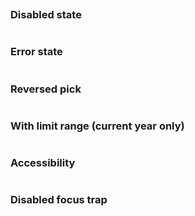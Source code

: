 ```jsx {"file": "./examples/MonthYearPicker_0_default.jsx"}
```

### Disabled state

```jsx {"file": "./examples/MonthYearPicker_1_disabled.jsx"}
```

### Error state

```jsx {"file": "./examples/MonthYearPicker_2_error.jsx"}
```

### Reversed pick

```jsx {"file": "./examples/MonthYearPicker_3_reversed.jsx"}
```

### With limit range (current year only)

```jsx {"file": "./examples/MonthYearPicker_4_limit.jsx"}
```

### Accessibility

```jsx {"file": "./examples/MonthYearPicker_5_accessibility.jsx"}  
```

### Disabled focus trap

```jsx {"file": "./examples/MonthYearPicker_6_disabled_focus_trap.jsx"}
```